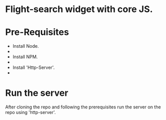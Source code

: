 # Flight-search widget with core JS.

# Pre-Requisites

<ul>
<li>Install Node.<li>
<li>Install NPM.<li>
<li>Install 'Http-Server'.<li>
</ul>

# Run the server
 After cloning the repo and following the prerequisites run the server on the repo using 'http-server'.


